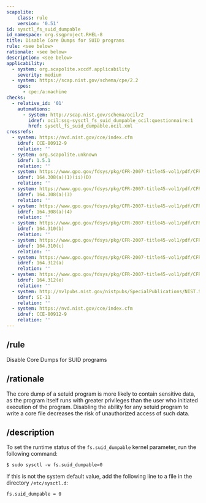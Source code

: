 ```yaml
---
scapolite:
    class: rule
    version: '0.51'
id: sysctl_fs_suid_dumpable
id_namespace: org.ssgproject.RHEL-8
title: Disable Core Dumps for SUID programs
rule: <see below>
rationale: <see below>
description: <see below>
applicability:
  - system: org.scapolite.xccdf.applicability
    severity: medium
  - system: https://scap.nist.gov/schema/cpe/2.2
    cpes:
      - cpe:/a:machine
checks:
  - relative_id: '01'
    automations:
      - system: http://scap.nist.gov/schema/ocil/2
        idref: ocil:ssg-sysctl_fs_suid_dumpable_ocil:questionnaire:1
        href: sysctl_fs_suid_dumpable.ocil.xml
crossrefs:
  - system: https://nvd.nist.gov/cce/index.cfm
    idref: CCE-80912-9
    relation: ''
  - system: org.scapolite.unknown
    idref: 1.5.1
    relation: ''
  - system: https://www.gpo.gov/fdsys/pkg/CFR-2007-title45-vol1/pdf/CFR-2007-title45-vol1-chapA-subchapC.pdf
    idref: 164.308(a)(1)(ii)(D)
    relation: ''
  - system: https://www.gpo.gov/fdsys/pkg/CFR-2007-title45-vol1/pdf/CFR-2007-title45-vol1-chapA-subchapC.pdf
    idref: 164.308(a)(3)
    relation: ''
  - system: https://www.gpo.gov/fdsys/pkg/CFR-2007-title45-vol1/pdf/CFR-2007-title45-vol1-chapA-subchapC.pdf
    idref: 164.308(a)(4)
    relation: ''
  - system: https://www.gpo.gov/fdsys/pkg/CFR-2007-title45-vol1/pdf/CFR-2007-title45-vol1-chapA-subchapC.pdf
    idref: 164.310(b)
    relation: ''
  - system: https://www.gpo.gov/fdsys/pkg/CFR-2007-title45-vol1/pdf/CFR-2007-title45-vol1-chapA-subchapC.pdf
    idref: 164.310(c)
    relation: ''
  - system: https://www.gpo.gov/fdsys/pkg/CFR-2007-title45-vol1/pdf/CFR-2007-title45-vol1-chapA-subchapC.pdf
    idref: 164.312(a)
    relation: ''
  - system: https://www.gpo.gov/fdsys/pkg/CFR-2007-title45-vol1/pdf/CFR-2007-title45-vol1-chapA-subchapC.pdf
    idref: 164.312(e)
    relation: ''
  - system: http://nvlpubs.nist.gov/nistpubs/SpecialPublications/NIST.SP.800-53r4.pdf
    idref: SI-11
    relation: ''
  - system: https://nvd.nist.gov/cce/index.cfm
    idref: CCE-80912-9
    relation: ''
---
```



## /rule

Disable Core Dumps for SUID programs

## /rationale

The
core dump of a setuid program is more likely to contain sensitive data,
as the program itself runs with greater privileges than the user who
initiated execution of the program. Disabling the ability for any setuid
program to write a core file decreases the risk of unauthorized access
of such data.

## /description

To
set the runtime status of the `fs.suid_dumpable` kernel parameter, run
the following command:

``` 
$ sudo sysctl -w fs.suid_dumpable=0
```

If this is not the system default value, add the following line to a
file in the directory `/etc/sysctl.d`:

``` 
fs.suid_dumpable = 0
```
